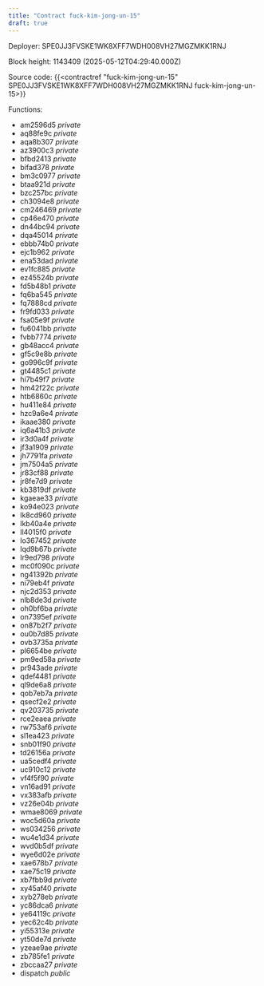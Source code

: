```yaml
---
title: "Contract fuck-kim-jong-un-15"
draft: true
---
```

Deployer: SPE0JJ3FVSKE1WK8XFF7WDH008VH27MGZMKK1RNJ


 



Block height: 1143409 (2025-05-12T04:29:40.000Z)

Source code: {{<contractref "fuck-kim-jong-un-15" SPE0JJ3FVSKE1WK8XFF7WDH008VH27MGZMKK1RNJ fuck-kim-jong-un-15>}}

Functions:

* am2596d5 _private_
* aq88fe9c _private_
* aqa8b307 _private_
* az3900c3 _private_
* bfbd2413 _private_
* bifad378 _private_
* bm3c0977 _private_
* btaa921d _private_
* bzc257bc _private_
* ch3094e8 _private_
* cm246469 _private_
* cp46e470 _private_
* dn44bc94 _private_
* dqa45014 _private_
* ebbb74b0 _private_
* ejc1b962 _private_
* ena53dad _private_
* ev1fc885 _private_
* ez45524b _private_
* fd5b48b1 _private_
* fq6ba545 _private_
* fq7888cd _private_
* fr9fd033 _private_
* fsa05e9f _private_
* fu6041bb _private_
* fvbb7774 _private_
* gb48acc4 _private_
* gf5c9e8b _private_
* go996c9f _private_
* gt4485c1 _private_
* hi7b49f7 _private_
* hm42f22c _private_
* htb6860c _private_
* hu411e84 _private_
* hzc9a6e4 _private_
* ikaae380 _private_
* iq6a41b3 _private_
* ir3d0a4f _private_
* jf3a1909 _private_
* jh7791fa _private_
* jm7504a5 _private_
* jr83cf88 _private_
* jr8fe7d9 _private_
* kb3819df _private_
* kgaeae33 _private_
* ko94e023 _private_
* lk8cd960 _private_
* lkb40a4e _private_
* ll4015f0 _private_
* lo367452 _private_
* lqd9b67b _private_
* lr9ed798 _private_
* mc0f090c _private_
* ng41392b _private_
* ni79eb4f _private_
* njc2d353 _private_
* nlb8de3d _private_
* oh0bf6ba _private_
* on7395ef _private_
* on87b2f7 _private_
* ou0b7d85 _private_
* ovb3735a _private_
* pl6654be _private_
* pm9ed58a _private_
* pr943ade _private_
* qdef4481 _private_
* ql9de6a8 _private_
* qob7eb7a _private_
* qsecf2e2 _private_
* qv203735 _private_
* rce2eaea _private_
* rw753af6 _private_
* sl1ea423 _private_
* snb01f90 _private_
* td26156a _private_
* ua5cedf4 _private_
* uc910c12 _private_
* vf4f5f90 _private_
* vn16ad91 _private_
* vx383afb _private_
* vz26e04b _private_
* wmae8069 _private_
* woc5d60a _private_
* ws034256 _private_
* wu4e1d34 _private_
* wvd0b5df _private_
* wye6d02e _private_
* xae678b7 _private_
* xae75c19 _private_
* xb7fbb9d _private_
* xy45af40 _private_
* xyb278eb _private_
* yc86dca6 _private_
* ye64119c _private_
* yec62c4b _private_
* yi55313e _private_
* yt50de7d _private_
* yzeae9ae _private_
* zb785fe1 _private_
* zbccaa27 _private_
* dispatch _public_
